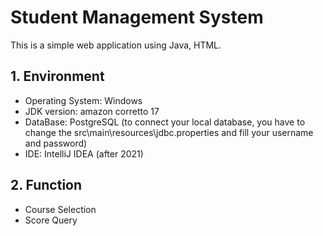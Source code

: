 # Student Management System
This is a simple web application using Java, HTML.
## 1. Environment
- Operating System: Windows
- JDK version: amazon corretto 17
- DataBase: PostgreSQL 
(to connect your local database, you have to change the src\main\resources\jdbc.properties and fill your username and password)
- IDE: IntelliJ IDEA (after 2021)
## 2. Function
- Course Selection
- Score Query